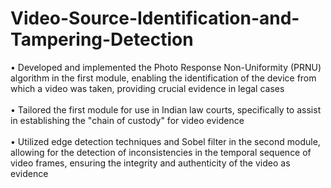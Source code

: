 # Video-Source-Identification-and-Tampering-Detection

• Developed and implemented the Photo Response Non-Uniformity (PRNU) algorithm in the first module, enabling the identification of the device from which a video was taken, providing crucial evidence in legal cases
<br /><br />
• Tailored the first module for use in Indian law courts, specifically to assist in establishing the "chain of custody" for video evidence
<br /><br />
• Utilized edge detection techniques and Sobel filter in the second module, allowing for the detection of inconsistencies in the temporal sequence of video frames, ensuring the integrity and authenticity of the video as evidence

